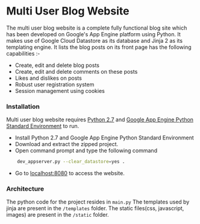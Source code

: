 # Multi User Blog Website

The multi user blog website is a complete fully functional blog site which has been developed on Google's App Engine platform using Python. It makes use of Google Cloud Datastore as its database and Jinja 2 as its templating engine. It lists the blog posts on its front page has the following capabilities :-
  - Create, edit and delete blog posts
  - Create, edit and delete comments on these posts
  - Likes and dislikes on posts
  - Robust user registration system
  - Session management using cookies

### Installation

Multi user blog website requires [Python 2.7](https://www.python.org/)  and [Google App Engine Python Standard Environment](https://cloud.google.com/appengine/docs/python/) to run.
  - Install Python 2.7 and Google App Engine Python Standard Environment
  - Download and extract the zipped project.
  - Open command prompt and type the following command
```sh
    dev_appserver.py --clear_datastore=yes .
```
  - Go to [localhost:8080](http://localhost:8080/) to access the website.


### Architecture

The python code for the project resides in `main.py`
The templates used by jinja are present in the `/templates` folder.
The static files(css, javascript, images) are present in the `/static` folder.
